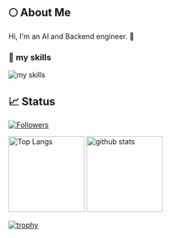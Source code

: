 ## 🌕 About Me
Hi, I'm an AI and Backend engineer. 🤝

### 🌱 my skills
<img alt="my skills" src="https://skillicons.dev/icons?theme=light&perline=8&i=ts,js,html,css,jquery,nodejs,react,nextjs,nestjs,python,go,mysql,tailwind,firebase,vercel,aws,azure,gcp,git,github,githubactions,figma,linux,ubuntu,centos" />


## 📈 Status
[![Followers](https://badgen.org/img/zenn/kenta511/followers?style=flat)](https://zenn.dev/kenta511)

<p align="left"> 
  <img alt="Top Langs" height="150px" src="https://github-readme-stats.vercel.app/api/top-langs/?username=kenta-tsukaue&layout=compact&show_icons=true" />
  <img alt="github stats" height="150px" src="https://github-readme-stats.vercel.app/api?username=kenta-tsukaue" />
</p>

[![trophy](https://github-profile-trophy.vercel.app/?username=kenta-tsukaue&margin-w=5)](https://github.com/kenta-tsukaue/)

<!--
**kenta-tsukaue/kenta-tsukaue** is a ✨ _special_ ✨ repository because its `README.md` (this file) appears on your GitHub profile.

Here are some ideas to get you started:

- 🔭 I’m currently working on ...
- 🌱 I’m currently learning ...
- 👯 I’m looking to collaborate on ...
- 🤔 I’m looking for help with ...
- 💬 Ask me about ...
- 📫 How to reach me: ...
- 😄 Pronouns: ...
- ⚡ Fun fact: ...
-->
